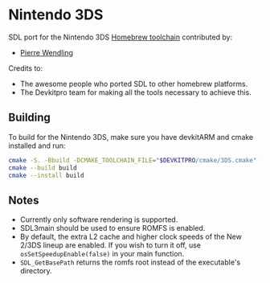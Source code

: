 # Nintendo 3DS

SDL port for the Nintendo 3DS [Homebrew toolchain](https://devkitpro.org/) contributed by:

-   [Pierre Wendling](https://github.com/FtZPetruska)

Credits to:

-   The awesome people who ported SDL to other homebrew platforms.
-   The Devkitpro team for making all the tools necessary to achieve this.

## Building

To build for the Nintendo 3DS, make sure you have devkitARM and cmake installed and run:

```bash
cmake -S. -Bbuild -DCMAKE_TOOLCHAIN_FILE="$DEVKITPRO/cmake/3DS.cmake" -DCMAKE_BUILD_TYPE=Release
cmake --build build
cmake --install build
```

## Notes

-   Currently only software rendering is supported.
-   SDL3main should be used to ensure ROMFS is enabled.
-   By default, the extra L2 cache and higher clock speeds of the New 2/3DS lineup are enabled. If you wish to turn it off, use `osSetSpeedupEnable(false)` in your main function.
-   `SDL_GetBasePath` returns the romfs root instead of the executable's directory.
